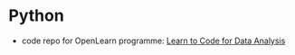 # Python

- code repo for OpenLearn programme: [Learn to Code for Data Analysis](https://www.open.edu/openlearn/science-maths-technology/learn-code-data-analysis/content-section-overview)
